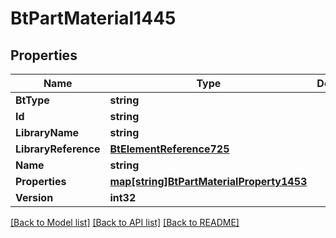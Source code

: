 # BtPartMaterial1445

## Properties

Name | Type | Description | Notes
------------ | ------------- | ------------- | -------------
**BtType** | **string** |  | [optional] 
**Id** | **string** |  | [optional] 
**LibraryName** | **string** |  | [optional] 
**LibraryReference** | [**BtElementReference725**](BTElementReference-725.md) |  | [optional] 
**Name** | **string** |  | [optional] 
**Properties** | [**map[string]BtPartMaterialProperty1453**](BTPartMaterialProperty-1453.md) |  | [optional] 
**Version** | **int32** |  | [optional] 

[[Back to Model list]](../README.md#documentation-for-models) [[Back to API list]](../README.md#documentation-for-api-endpoints) [[Back to README]](../README.md)


